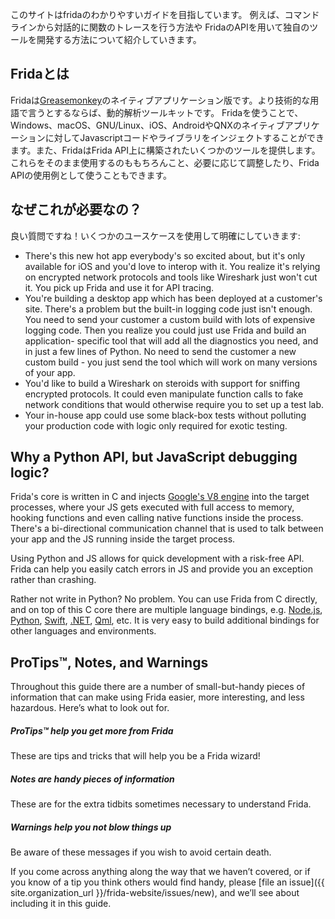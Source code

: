 このサイトはfridaのわかりやすいガイドを目指しています。
例えば、コマンドラインから対話的に関数のトレースを行う方法や
FridaのAPIを用いて独自のツールを開発する方法について紹介していきます。

## Fridaとは

Fridaは[Greasemonkey](https://addons.mozilla.org/en-US/firefox/addon/greasemonkey/)のネイティブアプリケーション版です。より技術的な用語で言うとするならば、動的解析ツールキットです。
Fridaを使うことで、Windows、macOS、GNU/Linux、iOS、AndroidやQNXのネイティブアプリケーションに対してJavascriptコードやライブラリをインジェクトすることができます。また、FridaはFrida API上に構築されたいくつかのツールを提供します。
これらをそのまま使用するのももちろんこと、必要に応じて調整したり、Frida APIの使用例として使うこともできます。

## なぜこれが必要なの？

良い質問ですね！いくつかのユースケースを使用して明確にしていきます:

- There's this new hot app everybody's so excited about, but it's only
  available for iOS and you'd love to interop with it. You realize it's
  relying on encrypted network protocols and tools like Wireshark just
  won't cut it. You pick up Frida and use it for API tracing.
- You're building a desktop app which has been deployed at a customer's site.
  There's a problem but the built-in logging code just isn't enough. You
  need to send your customer a custom build with lots of expensive logging
  code. Then you realize you could just use Frida and build an application-
  specific tool that will add all the diagnostics you need, and in just a
  few lines of Python. No need to send the customer a new custom build - you
  just send the tool which will work on many versions of your app.
- You'd like to build a Wireshark on steroids with support for sniffing
  encrypted protocols. It could even manipulate function calls to fake network
  conditions that would otherwise require you to set up a test lab.
- Your in-house app could use some black-box tests without polluting your
  production code with logic only required for exotic testing.

## Why a Python API, but JavaScript debugging logic?

Frida's core is written in C and injects [Google's V8
engine](https://developers.google.com/v8/) into the target processes, where your
JS gets executed with full access to memory, hooking functions and even calling
native functions inside the process. There's a bi-directional communication
channel that is used to talk between your app and the JS running inside the
target process.

Using Python and JS allows for quick development with a risk-free API. Frida can
help you easily catch errors in JS and provide you an exception rather than
crashing.

Rather not write in Python?  No problem.  You can use Frida from C directly, and
on top of this C core there are multiple language bindings, e.g.
[Node.js](https://github.com/frida/frida-node),
[Python](https://github.com/frida/frida-python),
[Swift](https://github.com/frida/frida-swift),
[.NET](https://github.com/frida/frida-clr),
[Qml](https://github.com/frida/frida-qml), etc.  It is very easy to build
additional bindings for other languages and environments.

## ProTips™, Notes, and Warnings

Throughout this guide there are a number of small-but-handy pieces of
information that can make using Frida easier, more interesting, and less
hazardous. Here’s what to look out for.

<div class="note">
  <h5>ProTips™ help you get more from Frida</h5>
  <p>These are tips and tricks that will help you be a Frida wizard!</p>
</div>

<div class="note info">
  <h5>Notes are handy pieces of information</h5>
  <p>These are for the extra tidbits sometimes necessary to understand
     Frida.</p>
</div>

<div class="note warning">
  <h5>Warnings help you not blow things up</h5>
  <p>Be aware of these messages if you wish to avoid certain death.</p>
</div>

If you come across anything along the way that we haven’t covered, or if you
know of a tip you think others would find handy, please [file an
issue]({{ site.organization_url }}/frida-website/issues/new), and we’ll see about
including it in this guide.
